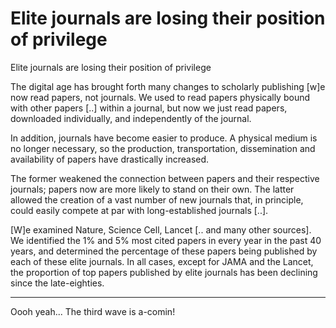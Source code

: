 # Elite journals are losing their position of privilege

Elite journals are losing their position of privilege

The digital age has brought forth many changes to scholarly publishing [w]e now read papers, not journals. We used to read papers physically bound with other papers [..] within a journal, but now we just read papers, downloaded individually, and independently of the journal.

In addition, journals have become easier to produce. A physical medium is no longer necessary, so the production, transportation, dissemination and availability of papers have drastically increased.

The former weakened the connection between papers and their respective journals; papers now are more likely to stand on their own. The latter allowed the creation of a vast number of new journals that, in principle, could easily compete at par with long-established journals [..].

[W]e examined Nature, Science Cell, Lancet [.. and many other sources]. We identified the 1% and 5% most cited papers in every year in the past 40 years, and determined the percentage of these papers being published by each of these elite journals. In all cases, except for JAMA and the Lancet, the proportion of top papers published by elite journals has been declining since the late-eighties.

---

Oooh yeah... The third wave is a-comin!
